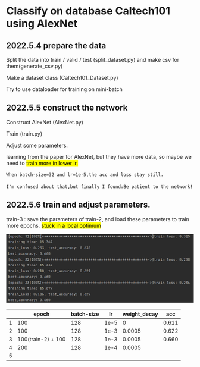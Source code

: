 # Classify on database Caltech101 using AlexNet
## 2022.5.4 prepare the data
Split the data into train / valid / test  (split_dataset.py) and make csv for them(generate_csv.py)

Make a dataset class  (Caltech101_Dataset.py)

Try to use dataloader for training on mini-batch

## 2022.5.5 construct the network
Construct AlexNet  (AlexNet.py)

Train  (train.py)

Adjust some parameters.  

learning from the paper for AlexNet, but they have more data, so maybe we need to  <mark>train more in lower lr. </mark>
```
When batch-size=32 and lr=1e-5,the acc and loss stay still.

I'm confused about that,but finally I found:Be patient to the network!
```
## 2022.5.6 train and adjust parameters. 
train-3 : save the parameters of train-2, and load these parameters to train more epochs. <mark>stuck in a local optimum</mark>

![img.png](scrennshot/img.png)


|     | epoch              | batch-size | lr   | weight_decay | acc   |
|-----|--------------------|------------|------|--------------|-------|
| 1   | 100                | 128        | 1e-5 | 0            | 0.611 |
| 2   | 100                | 128        | 1e-3 | 0.0005       | 0.622 |
| 3   | 100(train-2) + 100 | 128        | 1e-3 | 0.0005       | 0.660 |
| 4   | 200                | 128        | 1e-4 | 0.0005       |       |
| 5   |                    |            |      |              |       |